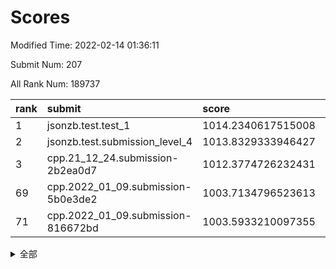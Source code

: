 # Scores

Modified Time: 2022-02-14 01:36:11

Submit Num: 207

All Rank Num: 189737

| rank |               submit               |       score        |       sigma        | pk_num |
| :--- | :--------------------------------- | :----------------- | :----------------- | :----- |
| 1    | jsonzb.test.test_1                 | 1014.2340617515008 | 0.8567591405882535 | 3664   |
| 2    | jsonzb.test.submission_level_4     | 1013.8329333946427 | 0.8280020348995484 | 3665   |
| 3    | cpp.21_12_24.submission-2b2ea0d7   | 1012.3774726232431 | 0.8208101009270625 | 3662   |
| 69   | cpp.2022_01_09.submission-5b0e3de2 | 1003.7134796523613 | 0.733944256277835  | 3668   |
| 71   | cpp.2022_01_09.submission-816672bd | 1003.5933210097355 | 0.7030274360525314 | 3669   |


<details>
<summary>全部</summary>

| rank |                 submit                 |       score        |       sigma        | pk_num |
| :--- | :------------------------------------- | :----------------- | :----------------- | :----- |
| 1    | jsonzb.test.test_1                     | 1014.2340617515008 | 0.8567591405882535 | 3664   |
| 2    | jsonzb.test.submission_level_4         | 1013.8329333946427 | 0.8280020348995484 | 3665   |
| 3    | cpp.21_12_24.submission-2b2ea0d7       | 1012.3774726232431 | 0.8208101009270625 | 3662   |
| 4    | gobigger.level_3.submission_level_3_12 | 1012.0302793794486 | 0.791269828885965  | 3666   |
| 5    | gobigger.level_3.submission_level_3_38 | 1011.8791791271169 | 0.7907339214460517 | 3666   |
| 6    | gobigger.level_3.submission_level_3_7  | 1011.0381190830833 | 0.7643105384275288 | 3669   |
| 7    | gobigger.level_3.submission_level_3_43 | 1010.8766726137021 | 0.7560401350334092 | 3669   |
| 8    | gobigger.level_3.submission_level_3_16 | 1010.7604226033618 | 0.7623912960014279 | 3670   |
| 9    | gobigger.level_3.submission_level_3_40 | 1010.63208260415   | 0.7711828312499476 | 3668   |
| 10   | gobigger.level_3.submission_level_3_19 | 1010.6124523656648 | 0.7643057280293696 | 3669   |
| 11   | gobigger.level_3.submission_level_3_47 | 1010.5722828342457 | 0.7827763401894557 | 3666   |
| 12   | gobigger.level_3.submission_level_3_3  | 1010.5680919054082 | 0.7513094164495681 | 3669   |
| 13   | gobigger.level_3.submission_level_3_29 | 1010.5292458246996 | 0.7673388141215675 | 3663   |
| 14   | gobigger.level_3.submission_level_3_10 | 1010.5122496714278 | 0.7623295976474088 | 3667   |
| 15   | gobigger.level_3.submission_level_3_23 | 1010.4679347094082 | 0.776531096473941  | 3670   |
| 16   | gobigger.level_3.submission_level_3_2  | 1010.4530393927271 | 0.7794048713116788 | 3663   |
| 17   | gobigger.level_3.submission_level_3_9  | 1010.3521569305793 | 0.7775035708041903 | 3671   |
| 18   | gobigger.level_3.submission_level_3_20 | 1010.3423845778293 | 0.7555714525406786 | 3666   |
| 19   | gobigger.level_3.submission_level_3_4  | 1010.3257078787143 | 0.7491869500280098 | 3668   |
| 20   | gobigger.level_3.submission_level_3_30 | 1010.2756411722247 | 0.7628340318310255 | 3666   |
| 21   | gobigger.level_3.submission_level_3_13 | 1010.245254221855  | 0.7746544999272348 | 3666   |
| 22   | gobigger.level_3.submission_level_3_45 | 1010.1772480131533 | 0.7678761624176078 | 3667   |
| 23   | gobigger.level_3.submission_level_3_28 | 1010.1628411973976 | 0.7581179034144692 | 3662   |
| 24   | gobigger.level_3.submission_level_3_5  | 1010.1323876049115 | 0.7706103024775446 | 3664   |
| 25   | gobigger.level_3.submission_level_3_31 | 1010.1268128638795 | 0.778405878381326  | 3665   |
| 26   | gobigger.level_3.submission_level_3_11 | 1010.071619627561  | 0.7855825944667144 | 3670   |
| 27   | gobigger.level_3.submission_level_3_35 | 1009.9833068695912 | 0.7739784278965152 | 3668   |
| 28   | gobigger.level_3.submission_level_3_26 | 1009.9004122444222 | 0.7753275027857917 | 3665   |
| 29   | gobigger.level_3.submission_level_3_39 | 1009.8634530291328 | 0.7610359022323295 | 3664   |
| 30   | gobigger.level_3.submission_level_3_49 | 1009.8353961383292 | 0.7670638801472853 | 3663   |
| 31   | gobigger.level_3.submission_level_3_6  | 1009.8003725871664 | 0.7502249621810982 | 3666   |
| 32   | gobigger.level_3.submission_level_3_24 | 1009.7791997668608 | 0.7468805893902297 | 3666   |
| 33   | gobigger.level_3.submission_level_3_27 | 1009.7374044794885 | 0.7698994613108476 | 3664   |
| 34   | gobigger.level_3.submission_level_3_46 | 1009.7143300041673 | 0.7551270225457652 | 3670   |
| 35   | gobigger.level_3.submission_level_3_15 | 1009.7082394113149 | 0.7910384100042351 | 3668   |
| 36   | gobigger.level_3.submission_level_3_42 | 1009.6420508343713 | 0.7562986628744949 | 3666   |
| 37   | gobigger.level_3.submission_level_3_17 | 1009.6166753952176 | 0.7501110598633505 | 3665   |
| 38   | gobigger.level_3.submission_level_3_41 | 1009.5392328823104 | 0.7518280514728721 | 3669   |
| 39   | gobigger.level_3.submission_level_3_36 | 1009.5347200462251 | 0.7538995009185517 | 3669   |
| 40   | gobigger.level_3.submission_level_3_1  | 1009.4798534407764 | 0.743962609483484  | 3667   |
| 41   | gobigger.level_3.submission_level_3_37 | 1009.4756792042363 | 0.7477117702842624 | 3663   |
| 42   | gobigger.level_3.submission_level_3_14 | 1009.4481045383276 | 0.7450080342569466 | 3668   |
| 43   | gobigger.level_3.submission_level_3_34 | 1009.3230237720942 | 0.7604161926538535 | 3666   |
| 44   | gobigger.level_3.submission_level_3_21 | 1009.2285802710383 | 0.76715853712627   | 3672   |
| 45   | gobigger.level_3.submission_level_3_32 | 1009.2220673570858 | 0.7482078042923165 | 3666   |
| 46   | gobigger.level_3.submission_level_3_0  | 1008.9954737122249 | 0.7488001854206574 | 3661   |
| 47   | gobigger.level_3.submission_level_3_18 | 1008.9683006941522 | 0.7508338618213584 | 3663   |
| 48   | gobigger.level_3.submission_level_3_33 | 1008.958919915068  | 0.7441362618314681 | 3664   |
| 49   | gobigger.level_3.submission_level_3_48 | 1008.8789155105186 | 0.7580069531830304 | 3664   |
| 50   | gobigger.level_3.submission_level_3_8  | 1008.8498003325345 | 0.7393080660756385 | 3666   |
| 51   | gobigger.level_3.submission_level_3_44 | 1008.7558108402623 | 0.7315628732975932 | 3667   |
| 52   | gobigger.level_3.submission_level_3_25 | 1008.105839671249  | 0.7334389375389185 | 3669   |
| 53   | gobigger.level_3.submission_level_3_22 | 1008.1000382450167 | 0.7229184078026304 | 3664   |
| 54   | gobigger.level_1.submission_level_1_22 | 1004.8228645751858 | 0.7131211587294997 | 3668   |
| 55   | gobigger.level_1.submission_level_1_27 | 1004.6390904381251 | 0.727482783792616  | 3671   |
| 56   | gobigger.level_1.submission_level_1_37 | 1004.5787660423772 | 0.7116942472339798 | 3664   |
| 57   | gobigger.level_1.submission_level_1_11 | 1004.536342621535  | 0.7106846377692101 | 3667   |
| 58   | gobigger.level_1.submission_level_1_47 | 1004.5041313261532 | 0.7261635331913373 | 3667   |
| 59   | gobigger.level_1.submission_level_1_6  | 1004.3456023901246 | 0.718037235087284  | 3666   |
| 60   | gobigger.level_1.submission_level_1_2  | 1004.1582313895775 | 0.7117861452217215 | 3666   |
| 61   | gobigger.level_1.submission_level_1_23 | 1004.1173916816313 | 0.7164972422241718 | 3665   |
| 62   | gobigger.level_1.submission_level_1_29 | 1003.9824346525685 | 0.7118807656130448 | 3668   |
| 63   | gobigger.level_1.submission_level_1_16 | 1003.9803789885849 | 0.7066770817995898 | 3668   |
| 64   | gobigger.level_1.submission_level_1_4  | 1003.9496998846317 | 0.7276040645989285 | 3667   |
| 65   | gobigger.level_1.submission_level_1_39 | 1003.8685172572192 | 0.722376991106511  | 3669   |
| 66   | gobigger.level_1.submission_level_1_49 | 1003.7767776062616 | 0.7134072629459027 | 3668   |
| 67   | gobigger.level_1.submission_level_1_32 | 1003.7719402238566 | 0.7276936925133546 | 3664   |
| 68   | gobigger.level_1.submission_level_1_34 | 1003.7605709170379 | 0.7036576773055295 | 3667   |
| 69   | cpp.2022_01_09.submission-5b0e3de2     | 1003.7134796523613 | 0.733944256277835  | 3668   |
| 70   | gobigger.level_1.submission_level_1_24 | 1003.6388242189784 | 0.7125924195388271 | 3671   |
| 71   | cpp.2022_01_09.submission-816672bd     | 1003.5933210097355 | 0.7030274360525314 | 3669   |
| 72   | gobigger.level_1.submission_level_1_41 | 1003.5268730804836 | 0.7180465156004725 | 3670   |
| 73   | gobigger.level_1.submission_level_1_1  | 1003.5173437579233 | 0.7185965553715052 | 3665   |
| 74   | gobigger.level_1.submission_level_1_45 | 1003.4723734179048 | 0.7216503634362588 | 3668   |
| 75   | gobigger.level_1.submission_level_1_17 | 1003.464790420088  | 0.7087593861776097 | 3666   |
| 76   | gobigger.level_1.submission_level_1_35 | 1003.4622394816217 | 0.7122484014112305 | 3661   |
| 77   | gobigger.level_1.submission_level_1_33 | 1003.4570007935286 | 0.7241469349701668 | 3663   |
| 78   | gobigger.level_1.submission_level_1_10 | 1003.3535443418555 | 0.7199982133815586 | 3668   |
| 79   | gobigger.level_1.submission_level_1_44 | 1003.343562678641  | 0.7150286902168178 | 3670   |
| 80   | gobigger.level_1.submission_level_1_42 | 1003.3384259265273 | 0.7160188688501367 | 3667   |
| 81   | gobigger.level_1.submission_level_1_7  | 1003.329944669141  | 0.7203597386445665 | 3662   |
| 82   | gobigger.level_1.submission_level_1_20 | 1003.2111844117189 | 0.7102451658202452 | 3667   |
| 83   | gobigger.level_1.submission_level_1_21 | 1003.1647126804284 | 0.7189458981095954 | 3661   |
| 84   | gobigger.level_1.submission_level_1_15 | 1002.994476073003  | 0.7160742242400754 | 3662   |
| 85   | gobigger.level_1.submission_level_1_14 | 1002.9300171505193 | 0.7291307855238213 | 3660   |
| 86   | gobigger.level_1.submission_level_1_9  | 1002.767726502242  | 0.7083816283488783 | 3662   |
| 87   | gobigger.level_1.submission_level_1_0  | 1002.7302004880419 | 0.7108243385016051 | 3667   |
| 88   | gobigger.level_1.submission_level_1_36 | 1002.7124460658455 | 0.714344118432602  | 3667   |
| 89   | gobigger.level_1.submission_level_1_3  | 1002.6965416019066 | 0.7267837237111009 | 3671   |
| 90   | gobigger.level_1.submission_level_1_31 | 1002.6363117540561 | 0.7148008264287965 | 3663   |
| 91   | gobigger.level_1.submission_level_1_5  | 1002.5786453873276 | 0.7113628149117684 | 3668   |
| 92   | gobigger.level_1.submission_level_1_19 | 1002.5500234309089 | 0.7074114503882643 | 3673   |
| 93   | gobigger.level_1.submission_level_1_13 | 1002.4602667161373 | 0.724050350813255  | 3670   |
| 94   | gobigger.level_1.submission_level_1_48 | 1002.4154770803062 | 0.7016635169370466 | 3667   |
| 95   | gobigger.level_1.submission_level_1_18 | 1002.3788058478353 | 0.7068411834561646 | 3668   |
| 96   | gobigger.level_1.submission_level_1_40 | 1002.365472623677  | 0.7219721648520032 | 3666   |
| 97   | gobigger.level_1.submission_level_1_30 | 1002.284251102015  | 0.7118715421674614 | 3667   |
| 98   | gobigger.level_1.submission_level_1_25 | 1002.2821200352246 | 0.71101247304588   | 3667   |
| 99   | gobigger.level_1.submission_level_1_26 | 1002.2400205428058 | 0.7099441138602013 | 3665   |
| 100  | gobigger.level_1.submission_level_1_8  | 1002.173936418533  | 0.7018370311972493 | 3666   |
| 101  | gobigger.level_1.submission_level_1_46 | 1002.1652159293393 | 0.7129665338767542 | 3665   |
| 102  | gobigger.level_1.submission_level_1_43 | 1002.1086057905769 | 0.7045146294529481 | 3670   |
| 103  | gobigger.level_1.submission_level_1_12 | 1002.0265144608923 | 0.7183002752048109 | 3667   |
| 104  | gobigger.level_1.submission_level_1_38 | 1001.9973404555976 | 0.7005083221670532 | 3662   |
| 105  | gobigger.level_1.submission_level_1_28 | 1001.692195749603  | 0.709446915868972  | 3669   |
| 106  | gobigger.random.submission_random_39   | 997.4204390040777  | 0.7095725904555426 | 3669   |
| 107  | gobigger.random.submission_random_12   | 997.1100526720493  | 0.7114693132001311 | 3669   |
| 108  | gobigger.random.submission_random_27   | 996.9965655466278  | 0.7074953350491379 | 3673   |
| 109  | gobigger.random.submission_random_0    | 996.9395669203678  | 0.7175023012727321 | 3664   |
| 110  | gobigger.random.submission_random_21   | 996.7583410371235  | 0.7088957594602697 | 3663   |
| 111  | gobigger.random.submission_random_15   | 996.690109377705   | 0.702855309151975  | 3665   |
| 112  | gobigger.random.submission_random_19   | 996.6415057626242  | 0.6986060841862988 | 3666   |
| 113  | gobigger.random.submission_random_25   | 996.5203918602977  | 0.7269039075912422 | 3662   |
| 114  | gobigger.random.submission_random_6    | 996.5083245180709  | 0.7142087996483518 | 3667   |
| 115  | gobigger.random.submission_random_22   | 996.4640722516846  | 0.7142189642522956 | 3666   |
| 116  | gobigger.random.submission_random_13   | 996.4187256969057  | 0.6968198469468331 | 3664   |
| 117  | gobigger.random.submission_random_44   | 996.3935199581292  | 0.7133574899904533 | 3669   |
| 118  | gobigger.random.submission_random_36   | 996.2697338782133  | 0.7177306530490449 | 3670   |
| 119  | gobigger.random.submission_random_8    | 996.2385809946179  | 0.701803660576298  | 3666   |
| 120  | gobigger.random.submission_random_40   | 996.13275657555    | 0.7100691536800884 | 3670   |
| 121  | gobigger.random.submission_random_38   | 996.0700985451027  | 0.7019847181284283 | 3667   |
| 122  | gobigger.random.submission_random_5    | 996.0550846124223  | 0.7217427637644749 | 3667   |
| 123  | gobigger.random.submission_random_29   | 996.0338590464896  | 0.7095323848483528 | 3665   |
| 124  | gobigger.random.submission_random_31   | 996.0179922780562  | 0.7158225330467362 | 3669   |
| 125  | gobigger.random.submission_random_18   | 995.9612332943426  | 0.719236390535745  | 3665   |
| 126  | gobigger.random.submission_random_28   | 995.905641970828   | 0.7013341476712981 | 3670   |
| 127  | gobigger.random.submission_random_17   | 995.898972273303   | 0.7131578584146477 | 3667   |
| 128  | gobigger.random.submission_random_26   | 995.8389094672079  | 0.7131048327027748 | 3661   |
| 129  | gobigger.random.submission_random_4    | 995.8293530495126  | 0.7060322704380738 | 3667   |
| 130  | gobigger.random.submission_random_34   | 995.7797007304977  | 0.7145259320586976 | 3670   |
| 131  | gobigger.random.submission_random_2    | 995.7247235540204  | 0.708813534634819  | 3665   |
| 132  | gobigger.random.submission_random_23   | 995.7018581481253  | 0.7318906513464252 | 3662   |
| 133  | gobigger.random.submission_random_20   | 995.6877202252624  | 0.7206885562100028 | 3665   |
| 134  | gobigger.random.submission_random_37   | 995.6866792507931  | 0.7263198175792963 | 3664   |
| 135  | gobigger.random.submission_random_46   | 995.6773651440766  | 0.7000993017683699 | 3664   |
| 136  | gobigger.random.submission_random_33   | 995.6518215936665  | 0.7036902295283589 | 3668   |
| 137  | gobigger.random.submission_random_35   | 995.6445328943266  | 0.723905649611879  | 3672   |
| 138  | gobigger.random.submission_random_30   | 995.5520916415404  | 0.7015208537685826 | 3665   |
| 139  | gobigger.random.submission_random_32   | 995.5311026455573  | 0.7174818779672864 | 3668   |
| 140  | gobigger.random.submission_random_10   | 995.5142946670435  | 0.7187575390239181 | 3669   |
| 141  | gobigger.random.submission_random_1    | 995.4698596406413  | 0.7257807151608668 | 3662   |
| 142  | gobigger.random.submission_random_42   | 995.4429161230275  | 0.7136506718236457 | 3669   |
| 143  | gobigger.random.submission_random_49   | 995.4234243144595  | 0.7033367541156454 | 3667   |
| 144  | gobigger.random.submission_random_16   | 995.3587606404556  | 0.71241166638158   | 3665   |
| 145  | gobigger.random.submission_random_43   | 995.2882087252414  | 0.7264408719743319 | 3666   |
| 146  | gobigger.random.submission_random_47   | 995.2505785795506  | 0.708213694224977  | 3662   |
| 147  | gobigger.random.submission_random_41   | 995.224362853426   | 0.7048285802057855 | 3666   |
| 148  | gobigger.random.submission_random_7    | 995.1715835304555  | 0.7181621889479128 | 3670   |
| 149  | gobigger.random.submission_random_11   | 995.1361987049391  | 0.7005732266240182 | 3672   |
| 150  | gobigger.random.submission_random_45   | 995.0937608334248  | 0.7176649392298757 | 3664   |
| 151  | gobigger.random.submission_random_24   | 995.0147655440121  | 0.72286356277482   | 3666   |
| 152  | gobigger.random.submission_random_3    | 994.9976418562608  | 0.7296545295691688 | 3669   |
| 153  | gobigger.random.submission_random_48   | 994.8080706487495  | 0.698714107456267  | 3669   |
| 154  | gobigger.random.submission_random_14   | 994.5241648925606  | 0.7041796024861807 | 3667   |
| 155  | gobigger.random.submission_random_9    | 994.3893221518638  | 0.7212493616745406 | 3664   |
| 156  | gobigger.level_2.submission_level_2_49 | 994.3655495526448  | 0.7278121871872304 | 3670   |
| 157  | gobigger.level_2.submission_level_2_31 | 994.0150962248277  | 0.7422365063554293 | 3666   |
| 158  | gobigger.level_2.submission_level_2_16 | 993.953365462165   | 0.7463277314107941 | 3663   |
| 159  | gobigger.level_2.submission_level_2_24 | 993.7286770387707  | 0.7237865214136787 | 3660   |
| 160  | gobigger.level_2.submission_level_2_36 | 993.5129398497204  | 0.742318488500462  | 3670   |
| 161  | gobigger.level_2.submission_level_2_4  | 993.4720175874738  | 0.7314748618768114 | 3671   |
| 162  | gobigger.level_2.submission_level_2_17 | 993.436625896876   | 0.7382806110960002 | 3667   |
| 163  | gobigger.level_2.submission_level_2_8  | 993.4204089801403  | 0.7315085918802473 | 3663   |
| 164  | gobigger.level_2.submission_level_2_38 | 993.3514476167132  | 0.7374139622544656 | 3669   |
| 165  | gobigger.level_2.submission_level_2_40 | 993.1913070011484  | 0.7308495292345458 | 3667   |
| 166  | gobigger.level_2.submission_level_2_14 | 993.1073011224893  | 0.7376083120653538 | 3666   |
| 167  | gobigger.level_2.submission_level_2_1  | 993.028540572627   | 0.735705769834743  | 3667   |
| 168  | gobigger.level_2.submission_level_2_25 | 992.9829349223759  | 0.7368295840969986 | 3664   |
| 169  | gobigger.level_2.submission_level_2_44 | 992.8845413096689  | 0.7413078222990761 | 3666   |
| 170  | gobigger.level_2.submission_level_2_26 | 992.8706429222167  | 0.729995084606386  | 3663   |
| 171  | gobigger.level_2.submission_level_2_9  | 992.8559742246794  | 0.7262502387777471 | 3666   |
| 172  | gobigger.level_2.submission_level_2_5  | 992.8193569567554  | 0.7480368052143603 | 3667   |
| 173  | gobigger.level_2.submission_level_2_12 | 992.6999461305062  | 0.7329773917656778 | 3666   |
| 174  | gobigger.level_2.submission_level_2_23 | 992.698250659865   | 0.7244510360141113 | 3667   |
| 175  | gobigger.level_2.submission_level_2_10 | 992.5958508723004  | 0.7405313073643166 | 3664   |
| 176  | gobigger.level_2.submission_level_2_13 | 992.5330976065567  | 0.7397723941908861 | 3660   |
| 177  | gobigger.level_2.submission_level_2_39 | 992.4926384532482  | 0.7482441584457437 | 3662   |
| 178  | gobigger.level_2.submission_level_2_42 | 992.4604303124684  | 0.7291712018149153 | 3667   |
| 179  | gobigger.level_2.submission_level_2_27 | 992.4049501165676  | 0.7411731626792255 | 3665   |
| 180  | gobigger.level_2.submission_level_2_47 | 992.3435795295142  | 0.7542496066155628 | 3672   |
| 181  | gobigger.level_2.submission_level_2_37 | 992.228638028032   | 0.7446264554363107 | 3668   |
| 182  | gobigger.level_2.submission_level_2_45 | 992.1559248679571  | 0.7381954588330324 | 3671   |
| 183  | gobigger.level_2.submission_level_2_43 | 992.1449139315432  | 0.7415554396406426 | 3665   |
| 184  | gobigger.level_2.submission_level_2_30 | 992.1140232517154  | 0.7402718396056607 | 3663   |
| 185  | gobigger.level_2.submission_level_2_15 | 992.0442447255607  | 0.7425128682860374 | 3665   |
| 186  | gobigger.level_2.submission_level_2_28 | 992.0003508692741  | 0.7467231467996197 | 3672   |
| 187  | gobigger.level_2.submission_level_2_46 | 991.9716458097488  | 0.7288846988367532 | 3668   |
| 188  | gobigger.level_2.submission_level_2_32 | 991.9535146490313  | 0.7550436572750817 | 3667   |
| 189  | gobigger.level_2.submission_level_2_21 | 991.8214556679994  | 0.7591216734597054 | 3665   |
| 190  | gobigger.level_2.submission_level_2_2  | 991.7592036168284  | 0.7474344856197672 | 3661   |
| 191  | gobigger.level_2.submission_level_2_22 | 991.7194040305715  | 0.7582177353678674 | 3669   |
| 192  | gobigger.level_2.submission_level_2_48 | 991.6232113402993  | 0.767813038398039  | 3666   |
| 193  | gobigger.level_2.submission_level_2_29 | 991.5482988435227  | 0.7471129921313032 | 3666   |
| 194  | gobigger.level_2.submission_level_2_3  | 991.5455726147263  | 0.7425336891387839 | 3670   |
| 195  | gobigger.level_2.submission_level_2_6  | 991.5296360411032  | 0.7621219262071766 | 3662   |
| 196  | gobigger.level_2.submission_level_2_7  | 991.4239730438317  | 0.7583427687332183 | 3672   |
| 197  | gobigger.level_2.submission_level_2_20 | 991.4119709452149  | 0.7612919143089495 | 3668   |
| 198  | gobigger.level_2.submission_level_2_35 | 991.3452715737051  | 0.749103347188969  | 3667   |
| 199  | gobigger.level_2.submission_level_2_0  | 991.201015813125   | 0.745989027065348  | 3668   |
| 200  | gobigger.level_2.submission_level_2_11 | 991.1727698226239  | 0.7637724169581075 | 3669   |
| 201  | gobigger.level_2.submission_level_2_18 | 991.130098357307   | 0.7496890730478866 | 3664   |
| 202  | gobigger.level_2.submission_level_2_19 | 990.948141957084   | 0.7550431294998685 | 3665   |
| 203  | gobigger.level_2.submission_level_2_41 | 990.9287343386089  | 0.7527943001997498 | 3666   |
| 204  | gobigger.level_2.submission_level_2_34 | 990.8755462305231  | 0.7478325777570206 | 3665   |
| 205  | gobigger.level_2.submission_level_2_33 | 990.5250084184969  | 0.7610181892961583 | 3667   |
| 206  | gobigger.none.submission_none_1        | 978.1804893766644  | 1.2037393321906613 | 3661   |
| 207  | gobigger.none.submission_none_0        | 975.7096310375675  | 1.5031711573647493 | 3665   |

</details>